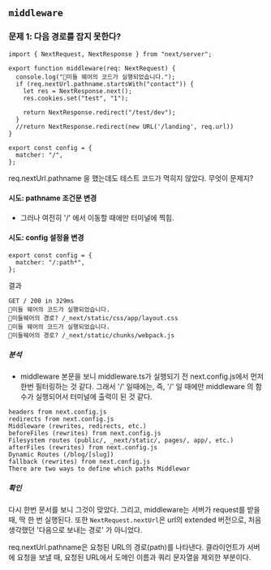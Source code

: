 ## `middleware`

### 문제 1: 다음 경로를 잡지 못한다?

```
import { NextRequest, NextResponse } from "next/server";

export function middleware(req: NextRequest) {
  console.log("🤠미들 웨어의 코드가 실행되었습니다.");
  if (req.nextUrl.pathname.startsWith("contact")) {
    let res = NextResponse.next();
    res.cookies.set("test", "1");

    return NextResponse.redirect("/test/dev");
  }
  //return NextResponse.redirect(new URL('/landing', req.url))
}

export const config = {
  matcher: "/",
};

```

req.nextUrl.pathname 을 했는데도 테스트 코드가 먹히지 않았다. 무엇이 문제지?

#### 시도: pathname 조건문 변경

- 그러나 여전히 '/' 에서 이동할 때에만 터미널에 찍힘.

#### 시도: config 설정을 변경

```
export const config = {
  matcher: "/:path*",
};
```

결과

```
GET / 200 in 329ms
🤠미들 웨어의 코드가 실행되었습니다.
🤠미들웨어의 경로? /_next/static/css/app/layout.css
🤠미들 웨어의 코드가 실행되었습니다.
🤠미들웨어의 경로? /_next/static/chunks/webpack.js
```

##### 분석

- middleware 본문을 보니 middleware.ts가 실행되기 전 next.config.js에서 먼저 한번 필터링하는 것 같다. 그래서 '/' 일때에는, 즉, '/' 일 때에만 middleware 의 함수가 실행되어서 터미널에 출력이 된 것 같다.

```
headers from next.config.js
redirects from next.config.js
Middleware (rewrites, redirects, etc.)
beforeFiles (rewrites) from next.config.js
Filesystem routes (public/, _next/static/, pages/, app/, etc.)
afterFiles (rewrites) from next.config.js
Dynamic Routes (/blog/[slug])
fallback (rewrites) from next.config.js
There are two ways to define which paths Middlewar
```

##### 확인

다시 한번 문서를 보니 그것이 맞았다. 그리고, middleware는 서버가 request를 받을 때, 딱 한 번 실행된다. 또한 `NextRequest.nextUrl`은 url의 extended 버전으로, 처음 생각했던 '다음으로 보내는 경로' 가 아니었다.

req.nextUrl.pathname은 요청된 URL의 경로(path)를 나타낸다. 클라이언트가 서버에 요청을 보낼 때, 요청된 URL에서 도메인 이름과 쿼리 문자열을 제외한 부분이다.
